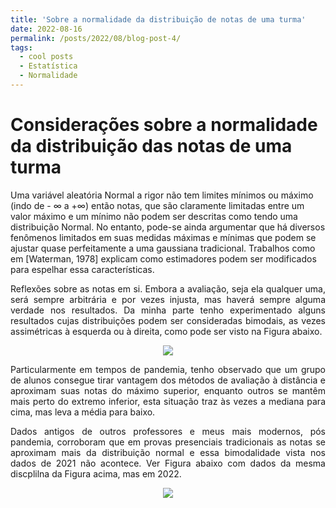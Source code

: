 ```yaml
---
title: 'Sobre a normalidade da distribuição de notas de uma turma'
date: 2022-08-16
permalink: /posts/2022/08/blog-post-4/
tags:
  - cool posts
  - Estatística
  - Normalidade
---
```


# Considerações sobre a normalidade da distribuição das notas de uma turma
<p align="justify">

Uma variável aleatória Normal a rigor não tem limites mínimos ou máximo (indo de - $\infty$ a +$\infty$) então notas, que são claramente limitadas entre um valor máximo e um mínimo não podem ser descritas como tendo uma distribuição Normal. No entanto, pode-se ainda argumentar que há diversos fenômenos limitados em suas medidas máximas e mínimas que podem se ajustar quase perfeitamente a uma gaussiana tradicional. Trabalhos como em [Waterman, 1978] explicam como estimadores podem ser modificados para espelhar essa características.
</p>
<p align="justify">
Reflexões sobre as notas em si. Embora a avaliação, seja ela qualquer uma, será sempre arbitrária e por vezes injusta,  mas haverá sempre alguma verdade nos resultados. Da minha parte tenho experimentado alguns resultados cujas distribuições podem ser consideradas bimodais, as vezes assimétricas à esquerda ou à direita, como pode ser visto na Figura abaixo.
</p>
<p align="center">
<img src="https://cledsonsousa.github.io/images/hist_arq_2021.2.png"/> 
</p>
<p align="justify">
Particularmente em tempos de pandemia, tenho observado que um grupo de alunos consegue tirar vantagem dos métodos de avaliação à distância e aproximam suas notas do máximo superior, enquanto outros se mantêm  mais perto do extremo inferior, esta situação traz às vezes a mediana para cima, mas leva a média para baixo.
</p>
<p align="justify">
Dados antigos de outros professores e meus mais modernos, pós pandemia, corroboram que em provas presenciais tradicionais as notas se aproximam mais da distribuição normal e essa bimodalidade vista nos dados de 2021 não acontece. Ver Figura abaixo com dados da mesma discplilna da Figura acima, mas em 2022.
</p>
<p align="center">
<img src="https://cledsonsousa.github.io/images/hist_notas_1_2022.png"/> 
</p>